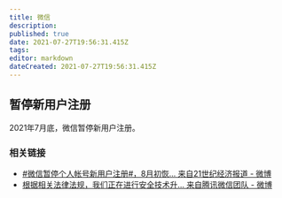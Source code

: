 ```yaml
---
title: 微信
description: 
published: true
date: 2021-07-27T19:56:31.415Z
tags: 
editor: markdown
dateCreated: 2021-07-27T19:56:31.415Z
---
```


## 暂停新用户注册

2021年7月底，微信暂停新用户注册。

### 相关链接

+ [#微信暂停个人帐号新用户注册#，8月初恢... 来自21世纪经济报道 - 微博](https://archive.is/XZn19 "https://weibo.com/1651428902/KqEW2dUqi")
+ [根据相关法律法规，我们正在进行安全技术升... 来自腾讯微信团队 - 微博](https://archive.is/zoIDu "https://weibo.com/1930378853/KqFI7s3kS")

